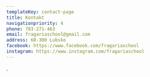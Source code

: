 ```yaml
---
templateKey: contact-page
title: Kontakt
navigationpriority: 4
phone: 783-271-463
email: fragariaschool@gmail.com
address: 68-300 Lubsko
facebook: https://www.facebook.com/fragariaschool
instagram: https://www.instagram.com/fragariaschool
---
```

.